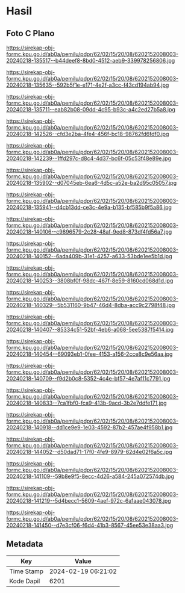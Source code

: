 # Hasil

## Foto C Plano

https://sirekap-obj-formc.kpu.go.id/ab0a/pemilu/pdpr/62/02/15/20/08/6202152008003-20240218-135517--b44deef8-8bd0-4512-aeb9-339978256806.jpg

https://sirekap-obj-formc.kpu.go.id/ab0a/pemilu/pdpr/62/02/15/20/08/6202152008003-20240218-135635--592b5f1e-e171-4e2f-a3cc-f43cd194ab94.jpg

https://sirekap-obj-formc.kpu.go.id/ab0a/pemilu/pdpr/62/02/15/20/08/6202152008003-20240218-135711--eab82b08-09dd-4c95-b93c-a4c2ed27b5a8.jpg

https://sirekap-obj-formc.kpu.go.id/ab0a/pemilu/pdpr/62/02/15/20/08/6202152008003-20240218-142526--cfd3e2ba-4fe4-456f-bc18-98762fd6fdf0.jpg

https://sirekap-obj-formc.kpu.go.id/ab0a/pemilu/pdpr/62/02/15/20/08/6202152008003-20240218-142239--1ffd297c-d8c4-4d37-bc6f-05c53f48e89e.jpg

https://sirekap-obj-formc.kpu.go.id/ab0a/pemilu/pdpr/62/02/15/20/08/6202152008003-20240218-135902--d07045eb-6ea6-4d5c-a52e-ba2d95c05057.jpg

https://sirekap-obj-formc.kpu.go.id/ab0a/pemilu/pdpr/62/02/15/20/08/6202152008003-20240218-135941--d4cb13dd-ce3c-4e9a-b135-bf585b9f5a86.jpg

https://sirekap-obj-formc.kpu.go.id/ab0a/pemilu/pdpr/62/02/15/20/08/6202152008003-20240218-140106--c9896579-2c28-48af-9ed8-873df4fd56a7.jpg

https://sirekap-obj-formc.kpu.go.id/ab0a/pemilu/pdpr/62/02/15/20/08/6202152008003-20240218-140152--6ada409b-31e1-4257-a633-53bde1ee5b1d.jpg

https://sirekap-obj-formc.kpu.go.id/ab0a/pemilu/pdpr/62/02/15/20/08/6202152008003-20240218-140253--3808bf0f-98dc-467f-8e59-8160cd068d1d.jpg

https://sirekap-obj-formc.kpu.go.id/ab0a/pemilu/pdpr/62/02/15/20/08/6202152008003-20240218-140329--5b531160-9b47-46d4-8dba-acc9c2798f48.jpg

https://sirekap-obj-formc.kpu.go.id/ab0a/pemilu/pdpr/62/02/15/20/08/6202152008003-20240218-140407--85334c51-52bf-4eb6-a068-5ee5387f5414.jpg

https://sirekap-obj-formc.kpu.go.id/ab0a/pemilu/pdpr/62/02/15/20/08/6202152008003-20240218-140454--69093eb1-0fee-4153-a156-2cce8c9e56aa.jpg

https://sirekap-obj-formc.kpu.go.id/ab0a/pemilu/pdpr/62/02/15/20/08/6202152008003-20240218-140709--f9d2b0c8-5352-4c4e-bf57-4e7af11c7791.jpg

https://sirekap-obj-formc.kpu.go.id/ab0a/pemilu/pdpr/62/02/15/20/08/6202152008003-20240218-140833--7ca1fbf0-fca9-413b-9acd-3b2e7ddfe171.jpg

https://sirekap-obj-formc.kpu.go.id/ab0a/pemilu/pdpr/62/02/15/20/08/6202152008003-20240218-140918--dd1ce9e9-1e03-4592-87b2-457ae4f958b1.jpg

https://sirekap-obj-formc.kpu.go.id/ab0a/pemilu/pdpr/62/02/15/20/08/6202152008003-20240218-144052--d50dad71-17f0-4fe9-8979-62d4e02f6a5c.jpg

https://sirekap-obj-formc.kpu.go.id/ab0a/pemilu/pdpr/62/02/15/20/08/6202152008003-20240218-141109--59b8e9f5-8ecc-4d26-a584-245a072574db.jpg

https://sirekap-obj-formc.kpu.go.id/ab0a/pemilu/pdpr/62/02/15/20/08/6202152008003-20240218-141219--5d4becc1-5609-4aef-972c-6a1aae043078.jpg

https://sirekap-obj-formc.kpu.go.id/ab0a/pemilu/pdpr/62/02/15/20/08/6202152008003-20240218-141450--d7e3cf06-f6d4-41b3-8567-45ee53e38aa3.jpg


## Metadata

| Key        | Value               |
| ---------- | ------------------- |
| Time Stamp | 2024-02-19 06:21:02 |
| Kode Dapil | 6201                |



